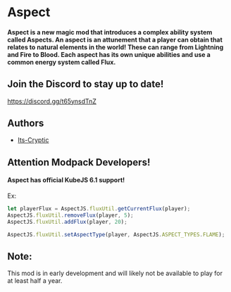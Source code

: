 
# Aspect

#### Aspect is a new magic mod that introduces a complex ability system called Aspects. An aspect is an attunement that a player can obtain that relates to natural elements in the world! These can range from Lightning and Fire to Blood. Each aspect has its own unique abilities and use a common energy system called Flux.

## Join the Discord to stay up to date!
https://discord.gg/t65ynsdTnZ

## Authors

- [Its-Cryptic](https://www.github.com/Its-Cryptic)

## Attention Modpack Developers!

#### Aspect has official KubeJS 6.1 support!

Ex:
```js
let playerFlux = AspectJS.fluxUtil.getCurrentFlux(player);
AspectJS.fluxUtil.removeFlux(player, 5);
AspectJS.fluxUtil.addFlux(player, 20);

AspectJS.fluxUtil.setAspectType(player, AspectJS.ASPECT_TYPES.FLAME);
```

## Note:

 This mod is in early development and will likely not be available to play for at least half a year.
